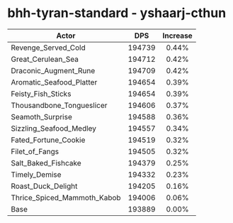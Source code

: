 # bhh-tyran-standard - yshaarj-cthun
| Actor | DPS | Increase |
|---|:---:|:---:|
|Revenge_Served_Cold|194739|0.44%|
|Great_Cerulean_Sea|194712|0.42%|
|Draconic_Augment_Rune|194709|0.42%|
|Aromatic_Seafood_Platter|194654|0.39%|
|Feisty_Fish_Sticks|194654|0.39%|
|Thousandbone_Tongueslicer|194606|0.37%|
|Seamoth_Surprise|194588|0.36%|
|Sizzling_Seafood_Medley|194557|0.34%|
|Fated_Fortune_Cookie|194519|0.32%|
|Filet_of_Fangs|194505|0.32%|
|Salt_Baked_Fishcake|194379|0.25%|
|Timely_Demise|194332|0.23%|
|Roast_Duck_Delight|194205|0.16%|
|Thrice_Spiced_Mammoth_Kabob|194006|0.06%|
|Base|193889|0.00%|
